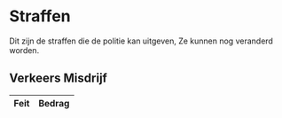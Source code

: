 # Straffen

Dit zijn de straffen die de politie kan uitgeven, Ze kunnen nog veranderd worden.

## Verkeers Misdrijf

|Feit|Bedrag|
|:---|:----:|
